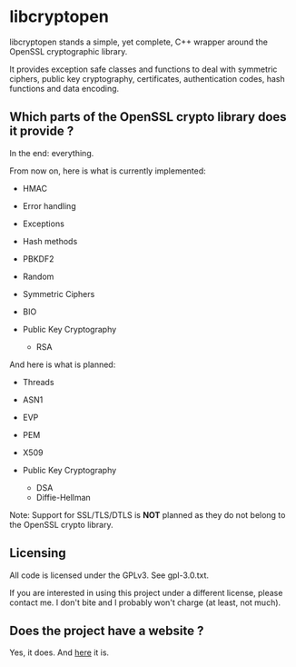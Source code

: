 libcryptopen
============

libcryptopen stands a simple, yet complete, C++ wrapper around the OpenSSL cryptographic library.

It provides exception safe classes and functions to deal with symmetric ciphers, public key cryptography, certificates, authentication codes, hash functions and data encoding.

Which parts of the OpenSSL crypto library does it provide ?
-----------------------------------------------------------

In the end: everything.


From now on, here is what is currently implemented:

 - HMAC
 - Error handling
 - Exceptions
 - Hash methods
 - PBKDF2
 - Random
 - Symmetric Ciphers
 - BIO
 - Public Key Cryptography

   - RSA

And here is what is planned:

 - Threads
 - ASN1
 - EVP
 - PEM
 - X509
 - Public Key Cryptography

   - DSA
   - Diffie-Hellman

Note: Support for SSL/TLS/DTLS is **NOT** planned as they do not belong to the OpenSSL crypto library.

Licensing
---------

All code is licensed under the GPLv3. See gpl-3.0.txt.

If you are interested in using this project under a different license, please contact me. I don't bite and I probably won't charge (at least, not much).

Does the project have a website ?
---------------------------------

Yes, it does. And [here](http://www.freelan.org) it is. 
